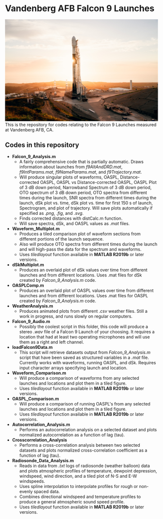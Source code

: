# Vandenberg AFB Falcon 9 Launches
![Falcon 9 Picture](/RADARSAT_Vandenberg.jpg)
This is the repository for codes relating to the Falcon 9 Launches measured at
Vandenberg AFB, CA.
## Codes in this repository
* **Falcon_9_Analysis.m**
  * A fairly comprehensive code that is partially automatic. Draws information
  about launches from *f9AltAndDRD.mat*, *f9IntParams.mat*, *f9NameParams.mat*, and *f9Trajectory.mat*.
  * Will produce singular plots of waveforms, OASPL, Distance-corrected OASPL, OASPL vs Distance-corrected OASPL, OASPL Plot of 3 dB down period, Narrowband Spectrum of 3 dB down period, OTO spectrum of 3 dB down period, OTO spectra from different times during the launch, SNR spectra from different times during the launch, dSk plot vs. time, dSk plot vs. time for first 150 s of launch, Spectrogram, and plot of trajectory.
  Will save plots automatically if specified as *.png*, *.fig*, and *.svg*.
  * Finds corrected distances with distCalc.m function.
  * Will save spectra, dSk, and OASPL values as *.mat* files.
* **Waveform_Multiplot.m**
  * Produces a tiled comparison plot of waveform sections from different portions of the launch sequence.
  * Also will produce OTO spectra from different times during the launch and will high-pass the data for the spectrum and waveforms.
  * Uses *tiledlayout* function available in **MATLAB R2019b** or later versions.
* **dSkMultiplot.m**
  * Produces an overlaid plot of dSk values over time from different launches and from different locations. Uses .mat files for dSk created by *Falcon_9_Analysis.m* code.
* **OASPLComp.m**
  * Produces an overlaid plot of OASPL values over time from different launches and from different locations. Uses .mat files for OASPL created by *Falcon_9_Analysis.m* code.
* **WeatherAnalysis.m**
  * Produces animated plots from different *.csv* weather files. Still a work in progress, and runs slowly on regular computers.
* **Falcon_9_Audio.m**
  * Possibly the coolest script in this folder, this code will produce a stereo *.wav* file of a Falcon 9 Launch of your choosing. It requires a location that had at least two operating microphones and will use them as a right and left channel.
* **loadFalcon9Data.m**
  * This script will retrieve datasets output from *Falcon_9_Analysis.m* script that have been saved as structured variables in a *.mat* file. Currently works with waveforms, running OASPL, and dSk. Requires input character arrays specifying launch and location.
* **Waveform_Comparison.m**
  * Will produce a comparison of waveforms from any selected launches and locations and plot them in a tiled figure.
  * Uses *tiledlayout* function available in **MATLAB R2019b** or later versions.
* **OASPL_Comparison.m**
  * Will produce a comparison of running OASPL's from any selected launches and locations and plot them in a tiled figure.
  * Uses *tiledlayout* function available in **MATLAB R2019b** or later versions.
* **Autocorrelation_Analysis.m**
  * Performs an autocorrelation analysis on a selected dataset and plots normalized autocorrelation as a function of lag (tau).
* **Crosscorrelation_Analysis**
  * Performs a cross-correlation analysis between two selected datasets and plots normalized cross-correlation coefficient as a function of lag (tau).
* **Radiosonde_Data_Analysis.m**
  * Reads in data from *.txt* logs of radiosonde (weather balloon) data and plots atmospheric profiles of temperature, dewpoint depression, windspeed, wind direction, and a tiled plot of N-S and E-W windspeeds.
  * Uses spline interpolation to interpolate profiles for rough or non-evenly spaced data.
  * Combines directional windspeed and temperature profiles to produce a general atmospheric sound speed profile.
  * Uses *tiledlayout* function available in **MATLAB R2019b** or later versions.
